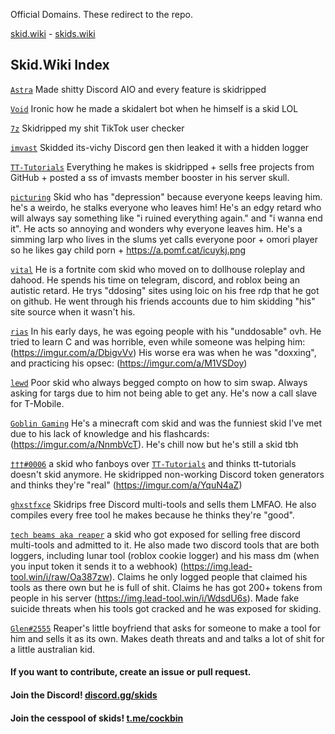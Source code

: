 Official Domains. These redirect to the repo.

[skid.wiki](http://skid.wiki) - [skids.wiki](http://skids.wiki)

## Skid.Wiki Index

[`Astra`](https://github.com/AstraaDev) Made shitty Discord AIO and every feature is skidripped

[`Void`](https://github.com/VoidDev1337) Ironic how he made a skidalert bot when he himself is a skid LOL

[`7z`](https://github.com/7z8y) Skidripped my shit TikTok user checker

[`imvast`](https://github.com/imvast) Skidded its-vichy Discord gen then leaked it with a hidden logger

[`TT-Tutorials`](https://github.com/TT-Tutorials) Everything he makes is skidripped + sells free projects from GitHub + posted a ss of imvasts member booster in his server skull.

[`picturing`](https://github.com/picturing) Skid who has "depression" because everyone keeps leaving him. he's a weirdo, he stalks everyone who leaves him! He's an edgy retard who will always say something like "i ruined everything again." and "i wanna end it". He acts so annoying and wonders why everyone leaves him. He's a simming larp who lives in the slums yet calls everyone poor + omori player so he likes gay child porn + https://a.pomf.cat/icuykj.png

[`vital`](https://github.com/v1t4ll) He is a fortnite com skid who moved on to dollhouse roleplay and dahood. He spends his time on telegram, discord, and roblox being an autistic retard. He trys "ddosing" sites using loic on his free rdp that he got on github. He went through his friends accounts due to him skidding "his" site source when it wasn't his.

[`rias`](https://t.me/maltreatment) In his early days, he was egoing people with his "unddosable" ovh. He tried to learn C and was horrible, even while someone was helping him: (https://imgur.com/a/DbigvVv) His worse era was when he was "doxxing", and practicing his opsec: (https://imgur.com/a/M1VSDoy)

[`lewd`](https://t.me/grabify) Poor skid who always begged compto on how to sim swap. Always asking for targs due to him not being able to get any. He's now a call slave for T-Mobile.

[`Goblin Gaming`](https://www.youtube.com/c/GoblinGamingYouTube) He's a minecraft com skid and was the funniest skid I've met due to his lack of knowledge and his flashcards: (https://imgur.com/a/NnmbVcT). He's chill now but he's still a skid tbh 

[`†††#0006`](https://discord.com/users/985054109281435659) a skid who fanboys over [`TT-Tutorials`](https://github.com/TT-Tutorials) and thinks tt-tutorials doesn't skid anymore. He skidripped non-working Discord token generators and thinks they're "real" (https://imgur.com/a/YquN4aZ)

[`ghxstfxce`](https://github.com/LuyaTools) Skidrips free Discord multi-tools and sells them LMFAO. He also compiles every free tool he makes because he thinks they're "good".

[`tech beams aka reaper`](https://github.com/reaperskid) a skid who got exposed for selling free discord multi-tools and admitted to it. He also made two discord tools that are both loggers, including lunar tool (roblox cookie logger) and his mass dm (when you input token it sends it to a webhook) (https://img.lead-tool.win/i/raw/Oa387zw). Claims he only logged people that claimed his tools as there own but he is full of shit. Claims he has got 200+ tokens from people in his server (https://img.lead-tool.win/i/WdsdU6s). Made fake suicide threats when his tools got cracked and he was exposed for skiding.

[`Glen#2555`](https://img.lead-tool.win/i/raw/G8NJOu0) Reaper's little boyfriend that asks for someone to make a tool for him and sells it as its own. Makes death threats and and talks a lot of shit for a little australian kid.


#### If you want to contribute, create an issue or pull request.

#### Join the Discord! [discord.gg/skids](https://discord.gg/skids)
#### Join the cesspool of skids! [t.me/cockbin](https://t.me/cockbin)
